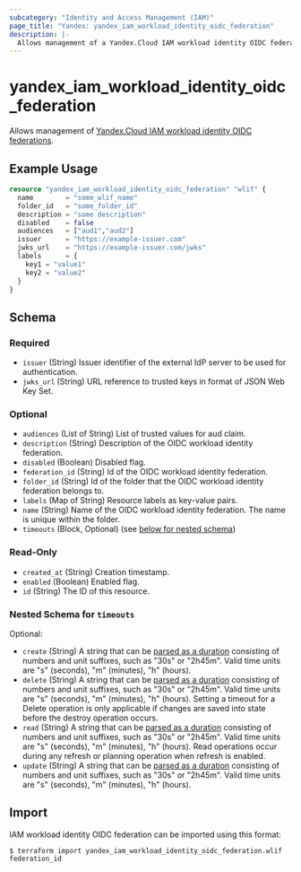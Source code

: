 ```yaml
---
subcategory: "Identity and Access Management (IAM)"
page_title: "Yandex: yandex_iam_workload_identity_oidc_federation"
description: |-
  Allows management of a Yandex.Cloud IAM workload identity OIDC federations.
---
```


# yandex_iam_workload_identity_oidc_federation

Allows management of [Yandex.Cloud IAM workload identity OIDC federations](https://yandex.cloud/docs/iam/concepts/workload-identity).

## Example Usage

```terraform
resource "yandex_iam_workload_identity_oidc_federation" "wlif" {
  name        = "some_wlif_name"
  folder_id   = "some_folder_id"
  description = "some description"
  disabled    = false
  audiences   = ["aud1","aud2"]
  issuer      = "https://example-issuer.com"
  jwks_url    = "https://example-issuer.com/jwks"
  labels      = {
    key1 = "value1"
    key2 = "value2"
  }
}
```

<!-- schema generated by tfplugindocs -->
## Schema

### Required

- `issuer` (String) Issuer identifier of the external IdP server to be used for authentication.
- `jwks_url` (String) URL reference to trusted keys in format of JSON Web Key Set.

### Optional

- `audiences` (List of String) List of trusted values for aud claim.
- `description` (String) Description of the OIDC workload identity federation.
- `disabled` (Boolean) Disabled flag.
- `federation_id` (String) Id of the OIDC workload identity federation.
- `folder_id` (String) Id of the folder that the OIDC workload identity federation belongs to.
- `labels` (Map of String) Resource labels as key-value pairs.
- `name` (String) Name of the OIDC workload identity federation. The name is unique within the folder.
- `timeouts` (Block, Optional) (see [below for nested schema](#nestedblock--timeouts))

### Read-Only

- `created_at` (String) Creation timestamp.
- `enabled` (Boolean) Enabled flag.
- `id` (String) The ID of this resource.

<a id="nestedblock--timeouts"></a>
### Nested Schema for `timeouts`

Optional:

- `create` (String) A string that can be [parsed as a duration](https://pkg.go.dev/time#ParseDuration) consisting of numbers and unit suffixes, such as "30s" or "2h45m". Valid time units are "s" (seconds), "m" (minutes), "h" (hours).
- `delete` (String) A string that can be [parsed as a duration](https://pkg.go.dev/time#ParseDuration) consisting of numbers and unit suffixes, such as "30s" or "2h45m". Valid time units are "s" (seconds), "m" (minutes), "h" (hours). Setting a timeout for a Delete operation is only applicable if changes are saved into state before the destroy operation occurs.
- `read` (String) A string that can be [parsed as a duration](https://pkg.go.dev/time#ParseDuration) consisting of numbers and unit suffixes, such as "30s" or "2h45m". Valid time units are "s" (seconds), "m" (minutes), "h" (hours). Read operations occur during any refresh or planning operation when refresh is enabled.
- `update` (String) A string that can be [parsed as a duration](https://pkg.go.dev/time#ParseDuration) consisting of numbers and unit suffixes, such as "30s" or "2h45m". Valid time units are "s" (seconds), "m" (minutes), "h" (hours).




## Import

IAM workload identity OIDC federation can be imported using this format:

```
$ terraform import yandex_iam_workload_identity_oidc_federation.wlif federation_id
```
